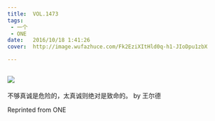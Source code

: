 ```yaml
---
title:	VOL.1473
tags:
 - 一个
 - ONE
date:	2016/10/18 1:41:26
cover:	http://image.wufazhuce.com/Fk2EziXItHld0q-h1-JIoDpu1zbX

---
```

![](http://image.wufazhuce.com/Fk2EziXItHld0q-h1-JIoDpu1zbX)
---

不够真诚是危险的，太真诚则绝对是致命的。 by 王尔德
 
Reprinted from ONE
